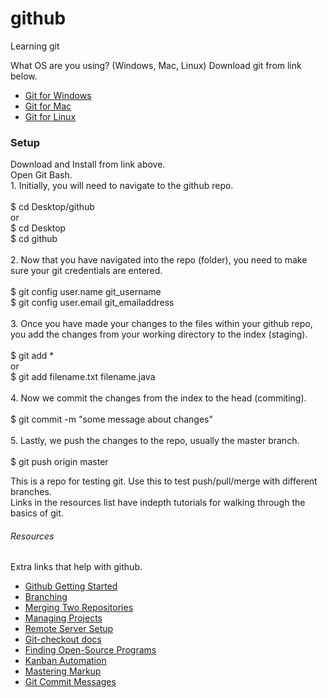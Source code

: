 # github
Learning git

What OS are you using? (Windows, Mac, Linux) Download git from link below.

+ [Git for Windows](https://git-scm.com/download/win)
+ [Git for Mac](https://git-scm.com/download/mac)
+ [Git for Linux](https://git-scm.com/download/linux)

<h3>Setup</h3>
<p>
Download and Install from link above.
<br>
Open Git Bash.
<br>
1. Initially, you will need to navigate to the github repo. <br><br>
	$ cd Desktop/github <br>
or<br>
	$ cd Desktop<br>
	$ cd github<br>
<br>
2. Now that you have navigated into the repo (folder), you need to make sure your 
git credentials are entered.<br><br>
	$ git config user.name git_username<br>
	$ git config user.email git_emailaddress<br>
<br>
3. Once you have made your changes to the files within your github repo, you add
the changes from your working directory to the index (staging).<br><br>
	$ git add *<br>
or<br>	
	$ git add filename.txt filename.java<br>
<br>
4. Now we commit the changes from the index to the head (commiting). <br><br>
	$ git commit -m "some message about changes"<br>
<br>
5. Lastly, we push the changes to the repo, usually the master branch.<br><br>
	$ git push origin master<br>
</p>


<p>
This is a repo for testing git. Use this to test push/pull/merge with different branches.
<br>
Links in the resources list have indepth tutorials for walking through the basics of git.
</p>

<h6>Resources</h6>

Extra links that help with github.
+ [Github Getting Started](https://rogerdudler.github.io/git-guide/)
+ [Branching](https://confluence.atlassian.com/bitbucket/branching-a-repository-223217999.html)
+ [Merging Two Repositories](https://gist.github.com/msrose/2feacb303035d11d2d05)
+ [Managing Projects](https://help.github.com/en/articles/configuring-automation-for-project-boards)
+ [Remote Server Setup](https://kbroman.org/github_tutorial/pages/init.html)
+ [Git-checkout docs](https://git-scm.com/docs/git-checkout)
+ [Finding Open-Source Programs](https://help.github.com/en/articles/finding-open-source-projects-on-github)
+ [Kanban Automation](https://help.github.com/en/articles/configuring-automation-for-project-boards)
+ [Mastering Markup](https://guides.github.com/features/mastering-markdown/)
+ [Git Commit Messages](https://chris.beams.io/posts/git-commit/)


